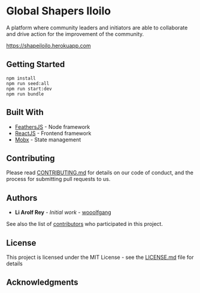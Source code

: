 # Global Shapers Iloilo

A platform where community leaders and initiators are able to collaborate and drive action for the improvement of the community.

https://shapeiloilo.herokuapp.com

## Getting Started
    npm install
    npm run seed:all
    npm run start:dev
    npm run bundle

## Built With

* [FeathersJS](https://feathersjs.com/) - Node framework
* [ReactJS](https://reactjs.org/) - Frontend framework
* [Mobx](https://mobx.js.org/getting-started.html) - State management

## Contributing

Please read [CONTRIBUTING.md](https://gist.github.com/PurpleBooth/b24679402957c63ec426) for details on our code of conduct, and the process for submitting pull requests to us.

## Authors

* **Li Arolf Rey** - *Initial work* - [wooolfgang](https://github.com/wooolfgang)

See also the list of [contributors](https://github.com/wooolfgang/globalshapersiloilo) who participated in this project.

## License

This project is licensed under the MIT License - see the [LICENSE.md](LICENSE.md) file for details

## Acknowledgments

